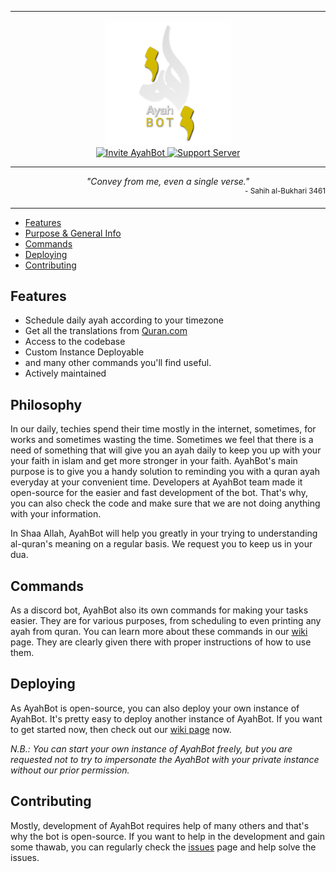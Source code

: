 ***

<div align="center">
  <img src="assets/logo.png" alt="AyahBot" height="200"/>
</div>

<div align="center">
  <a href="https://discord.com/oauth2/authorize?client_id=864837051144863754&permissions=34359830592&scope=bot%20applications.commands">
    <img src="https://img.shields.io/static/v1?label=Invite&message=AyahBot&color=117302&style=for-the-badge&logo=discord&logoColor=white" alt="Invite AyahBot">
  </a>
  <a href="https://discord.gg/TMv5dAE5cx">
    <img src="https://img.shields.io/discord/866562541424607253?label=support%20server&color=117302&style=for-the-badge" alt="Support Server" />
  </a>
</div>

***

<div align="center">
 <i>"Convey from me, even a single verse."</i>
 <div align="right"><sup>- Sahih al-Bukhari 3461</sub></div>
</div>

***

* [Features](#features)
* [Purpose & General Info](#philosophy)
* [Commands](#commands)
* [Deploying](#deploying)
* [Contributing](#contributing)

## Features

* Schedule daily ayah according to your timezone
* Get all the translations from [Quran.com](https://quran.com)
* Access to the codebase
* Custom Instance Deployable
* and many other commands you'll find useful.
* Actively maintained

## Philosophy

In our daily, techies spend their time mostly in the internet, sometimes, for works and sometimes wasting the time. Sometimes we feel that there is a need of something that will give you an ayah daily to keep you up with your your faith in islam and get more stronger in your faith. AyahBot's main purpose is to give you a handy solution to reminding you with a quran ayah everyday at your convenient time. Developers at AyahBot team made it open-source for the easier and fast development of the bot. That's why, you can also check the code and make sure that we are not doing anything with your information.

In Shaa Allah, AyahBot will help you greatly in your trying to understanding al-quran's meaning on a regular basis. We request you to keep us in your dua.

## Commands

As a discord bot, AyahBot also its own commands for making your tasks easier. They are for various purposes, from scheduling to even printing any ayah from quran. You can learn more about these commands in our [wiki]() page. They are clearly given there with proper instructions of how to use them.

## Deploying

As AyahBot is open-source, you can also deploy your own instance of AyahBot. It's pretty easy to deploy another instance of AyahBot. If you want to get started now, then check out our [wiki page]() now.

*N.B.: You can start your own instance of AyahBot freely, but you are requested not to try to impersonate the AyahBot with your private instance without our prior permission.*

## Contributing

Mostly, development of AyahBot requires help of many others and that's why the bot is open-source. If you want to help in the development and gain some thawab, you can regularly check the [issues](https://github.com/AyahBot-Dev/AyahBot-Discord/issues) page and help solve the issues.
